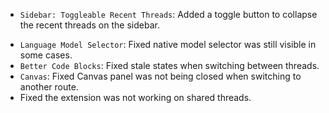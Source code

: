 <items-block data-variant="new">

- `Sidebar: Toggleable Recent Threads`: Added a toggle button to collapse the recent threads on the sidebar.

</items-block>

<items-block data-variant="bug-fix">

- `Language Model Selector`: Fixed native model selector was still visible in some cases.
- `Better Code Blocks`: Fixed stale states when switching between threads.
- `Canvas`: Fixed Canvas panel was not being closed when switching to another route.
- Fixed the extension was not working on shared threads.

</items-block>
